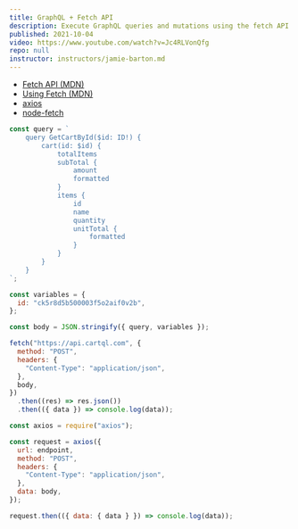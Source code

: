 ```yaml
---
title: GraphQL + Fetch API
description: Execute GraphQL queries and mutations using the fetch API.
published: 2021-10-04
video: https://www.youtube.com/watch?v=Jc4RLVonQfg
repo: null
instructor: instructors/jamie-barton.md
---
```


- [Fetch API (MDN)](https://developer.mozilla.org/en-US/docs/Web/API/Fetch_API)
- [Using Fetch (MDN)](https://developer.mozilla.org/en-US/docs/Web/API/Fetch_API/Using_Fetch)
- [axios](https://www.npmjs.com/package/axios)
- [node-fetch](https://www.npmjs.com/package/node-fetch)

```js
const query = `
	query GetCartById($id: ID!) {
		cart(id: $id) {
			totalItems
			subTotal {
				amount
				formatted
			}
			items {
				id
				name
				quantity
				unitTotal {
					formatted
				}
			}
		}
	}
`;

const variables = {
  id: "ck5r8d5b500003f5o2aif0v2b",
};

const body = JSON.stringify({ query, variables });

fetch("https://api.cartql.com", {
  method: "POST",
  headers: {
    "Content-Type": "application/json",
  },
  body,
})
  .then((res) => res.json())
  .then(({ data }) => console.log(data));
```

```js
const axios = require("axios");

const request = axios({
  url: endpoint,
  method: "POST",
  headers: {
    "Content-Type": "application/json",
  },
  data: body,
});

request.then(({ data: { data } }) => console.log(data));
```
